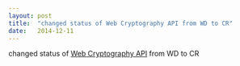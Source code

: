 ```yaml
---
layout: post
title:  "changed status of Web Cryptography API from WD to CR"
date:   2014-12-11
---
```


changed status of <a href="http://www.w3.org/TR/WebCryptoAPI/">Web Cryptography API</a> from WD to CR